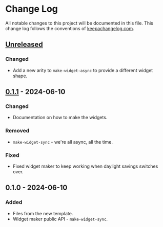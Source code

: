# Change Log
All notable changes to this project will be documented in this file. This change log follows the conventions of [keepachangelog.com](http://keepachangelog.com/).

## [Unreleased]
### Changed
- Add a new arity to `make-widget-async` to provide a different widget shape.

## [0.1.1] - 2024-06-10
### Changed
- Documentation on how to make the widgets.

### Removed
- `make-widget-sync` - we're all async, all the time.

### Fixed
- Fixed widget maker to keep working when daylight savings switches over.

## 0.1.0 - 2024-06-10
### Added
- Files from the new template.
- Widget maker public API - `make-widget-sync`.

[Unreleased]: https://sourcehost.site/your-name/interface-final/compare/0.1.1...HEAD
[0.1.1]: https://sourcehost.site/your-name/interface-final/compare/0.1.0...0.1.1
